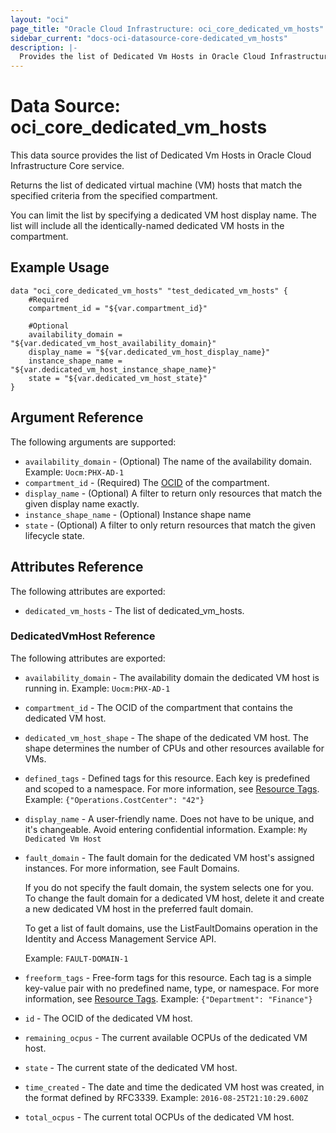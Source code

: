 ```yaml
---
layout: "oci"
page_title: "Oracle Cloud Infrastructure: oci_core_dedicated_vm_hosts"
sidebar_current: "docs-oci-datasource-core-dedicated_vm_hosts"
description: |-
  Provides the list of Dedicated Vm Hosts in Oracle Cloud Infrastructure Core service
---
```


# Data Source: oci_core_dedicated_vm_hosts
This data source provides the list of Dedicated Vm Hosts in Oracle Cloud Infrastructure Core service.

Returns the list of dedicated virtual machine (VM) hosts that match the specified criteria from the specified compartment.

You can limit the list by specifying a dedicated VM host display name. The list will include all the identically-named
dedicated VM hosts in the compartment.


## Example Usage

```hcl
data "oci_core_dedicated_vm_hosts" "test_dedicated_vm_hosts" {
	#Required
	compartment_id = "${var.compartment_id}"

	#Optional
	availability_domain = "${var.dedicated_vm_host_availability_domain}"
	display_name = "${var.dedicated_vm_host_display_name}"
	instance_shape_name = "${var.dedicated_vm_host_instance_shape_name}"
	state = "${var.dedicated_vm_host_state}"
}
```

## Argument Reference

The following arguments are supported:

* `availability_domain` - (Optional) The name of the availability domain.  Example: `Uocm:PHX-AD-1` 
* `compartment_id` - (Required) The [OCID](https://docs.cloud.oracle.com/iaas/Content/General/Concepts/identifiers.htm) of the compartment.
* `display_name` - (Optional) A filter to return only resources that match the given display name exactly. 
* `instance_shape_name` - (Optional) Instance shape name 
* `state` - (Optional) A filter to only return resources that match the given lifecycle state.


## Attributes Reference

The following attributes are exported:

* `dedicated_vm_hosts` - The list of dedicated_vm_hosts.

### DedicatedVmHost Reference

The following attributes are exported:

* `availability_domain` - The availability domain the dedicated VM host is running in.  Example: `Uocm:PHX-AD-1` 
* `compartment_id` - The OCID of the compartment that contains the dedicated VM host. 
* `dedicated_vm_host_shape` - The shape of the dedicated VM host. The shape determines the number of CPUs and other resources available for VMs. 
* `defined_tags` - Defined tags for this resource. Each key is predefined and scoped to a namespace. For more information, see [Resource Tags](https://docs.cloud.oracle.com/iaas/Content/General/Concepts/resourcetags.htm).  Example: `{"Operations.CostCenter": "42"}` 
* `display_name` - A user-friendly name. Does not have to be unique, and it's changeable. Avoid entering confidential information.  Example: `My Dedicated Vm Host` 
* `fault_domain` - The fault domain for the dedicated VM host's assigned instances. For more information, see Fault Domains.

	If you do not specify the fault domain, the system selects one for you. To change the fault domain for a dedicated VM host, delete it and create a new dedicated VM host in the preferred fault domain.

	To get a list of fault domains, use the ListFaultDomains operation in the Identity and Access Management Service API.

	Example: `FAULT-DOMAIN-1` 
* `freeform_tags` - Free-form tags for this resource. Each tag is a simple key-value pair with no predefined name, type, or namespace. For more information, see [Resource Tags](https://docs.cloud.oracle.com/iaas/Content/General/Concepts/resourcetags.htm).  Example: `{"Department": "Finance"}` 
* `id` - The OCID of the dedicated VM host. 
* `remaining_ocpus` - The current available OCPUs of the dedicated VM host. 
* `state` - The current state of the dedicated VM host. 
* `time_created` - The date and time the dedicated VM host was created, in the format defined by RFC3339.  Example: `2016-08-25T21:10:29.600Z` 
* `total_ocpus` - The current total OCPUs of the dedicated VM host. 

